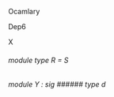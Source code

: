 Ocamlary

Dep6

X



######  module        type          R      =   S          



######  module          Y         :    sig      ######  type       d             



       



